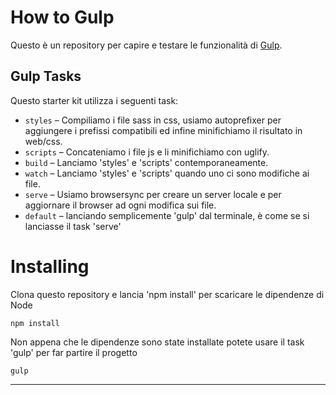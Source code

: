 How to Gulp
========================================

Questo è un repository per capire e testare le funzionalità di [Gulp].

## Gulp Tasks

Questo starter kit utilizza i seguenti task:

* `styles` – Compiliamo i file sass in css, usiamo autoprefixer per aggiungere i prefissi compatibili ed infine minifichiamo il risultato in web/css.
* `scripts` – Concateniamo i file js e li minifichiamo con uglify.
* `build` – Lanciamo 'styles' e 'scripts' contemporaneamente.
* `watch` – Lanciamo 'styles' e 'scripts' quando uno ci sono modifiche ai file.
* `serve` – Usiamo browsersync per creare un server locale e per aggiornare il browser ad ogni modifica sui file.
* `default` – lanciando semplicemente 'gulp' dal terminale, è come se si lanciasse il task 'serve'


# Installing

Clona questo repository e lancia 'npm install' per scaricare le dipendenze di Node

    npm install
    
Non appena che le dipendenze sono state installate potete usare il task 'gulp' per far partire il progetto

    gulp
    
-------------------
[Gulp]:http://gulpjs.com/
